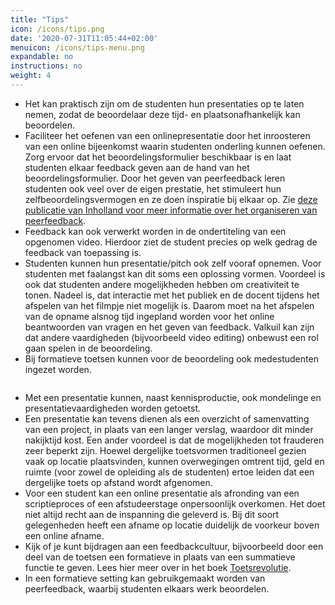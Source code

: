 ```yaml
---
title: "Tips"
icon: /icons/tips.png
date: '2020-07-31T11:05:44+02:00'
menuicon: /icons/tips-menu.png
expandable: no
instructions: no
weight: 4
---
```


*	Het kan praktisch zijn om de studenten hun presentaties op te laten nemen, zodat de beoordelaar deze tijd- en plaatsonafhankelijk kan beoordelen. 
*	Faciliteer het oefenen van een onlinepresentatie door het inroosteren van een online bijeenkomst waarin studenten onderling kunnen oefenen. Zorg ervoor dat het beoordelingsformulier beschikbaar is en laat studenten elkaar feedback geven aan de hand van het beoordelingsformulier. Door het geven van peerfeedback leren studenten ook veel over de eigen prestatie, het stimuleert hun zelfbeoordelingsvermogen en ze doen inspiratie bij elkaar op. Zie [deze publicatie van Inholland voor meer informatie over het organiseren van peerfeedback](https://www.inholland.nl/media/18717/inh_factsheet-peerreview_a4-nl-digitaal.pdf). 
*	Feedback kan ook verwerkt worden in de ondertiteling van een opgenomen video. Hierdoor ziet de student precies op welk gedrag de feedback van toepassing is. 
*	Studenten kunnen hun presentatie/pitch ook zelf vooraf opnemen. Voor studenten met faalangst kan dit soms een oplossing vormen. Voordeel is ook dat studenten andere mogelijkheden hebben om creativiteit te tonen. Nadeel is, dat interactie met het publiek en de docent tijdens het afspelen van het filmpje niet mogelijk is. Daarom moet na het afspelen van de opname alsnog tijd ingepland worden voor het online beantwoorden van vragen en het geven van feedback. Valkuil kan zijn dat andere vaardigheden (bijvoorbeeld video editing) onbewust een rol gaan spelen in de beoordeling.  
*	Bij formatieve toetsen kunnen voor de beoordeling ook medestudenten ingezet worden. 

```{r, child="../../../snippets/knowledge/know_methods_video.md"} 
```

*	Met een presentatie kunnen, naast kennisproductie, ook mondelinge en presentatievaardigheden worden getoetst. 
*	Een presentatie kan tevens dienen als een overzicht of samenvatting van een project, in plaats van een langer verslag, waardoor dit minder nakijktijd kost. Een ander voordeel is dat de mogelijkheden tot frauderen zeer beperkt zijn. Hoewel dergelijke toetsvormen traditioneel gezien vaak op locatie plaatsvinden, kunnen overwegingen omtrent tijd, geld en ruimte (voor zowel de opleiding als de studenten) ertoe leiden dat een dergelijke toets op afstand wordt afgenomen. 
*	Voor een student kan een online presentatie als afronding van een scriptieproces of een afstudeerstage onpersoonlijk overkomen. Het doet niet altijd recht aan de inspanning die geleverd is. Bij dit soort gelegenheden heeft een afname op locatie duidelijk de voorkeur boven een online afname.  
*	Kijk of je kunt bijdragen aan een feedbackcultuur, bijvoorbeeld door een deel van de toetsen een formatieve in plaats van een summatieve functie te geven. Lees hier meer over in het boek [Toetsrevolutie](https://www.slo.nl/publish/pages/6412/toetsrevolutie-hst-nederlands-web.pdf). 
*	In een formatieve setting kan gebruikgemaakt worden van peerfeedback, waarbij studenten elkaars werk beoordelen. 
